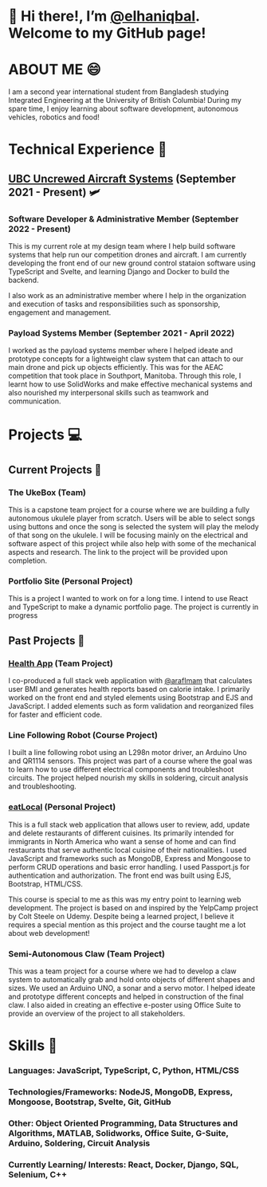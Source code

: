 # 👋 Hi there!, I’m [@elhaniqbal](https://www.github.com/elhaniqbal). Welcome to my GitHub page!


# ABOUT ME 😄
I am a second year international student from Bangladesh studying Integrated Engineering at the University of British Columbia! 
During my spare time, I enjoy learning about software development, autonomous vehicles, robotics and food!


# Technical Experience 🤖

## [UBC Uncrewed Aircraft Systems](https://www.ubcuas.com/) (September 2021 - Present) 🛩️
### Software Developer & Administrative Member (September 2022 - Present) 
This is my current role at my design team where I help build software systems that help run our competition drones and aircraft. 
I am currently developing the front end of our new ground control stataion software using TypeScript and Svelte, and learning Django and Docker to build the backend. 

I also work as an administrative member where I help in the organization and execution of tasks and responsibilities such as sponsorship, engagement and management.

### Payload Systems Member (September 2021 - April 2022)
I worked as the payload systems member where I helped ideate and prototype concepts for a lightweight claw system that can attach to our main drone and pick up objects efficiently.
This was for the AEAC competition that took place in Southport, Manitoba. Through this role, I learnt how to use SolidWorks and make effective mechanical systems 
and also nourished my interpersonal skills such as teamwork and communication.

# Projects 💻

##  Current Projects 🎯

### The UkeBox (Team)
This is a capstone team project for a course where we are building a fully autonomous ukulele player from scratch. Users will be able to select songs using buttons and once the song is 
selected the system will play the melody of that song on the ukulele. I will be focusing mainly on the electrical and software aspect of this project while also help with some of the mechanical aspects and research. The link to the project will be provided upon completion.

### Portfolio Site (Personal Project)
This is a project I wanted to work on for a long time. I intend to use React and TypeScript to make a dynamic portfolio page. The project is currently in progress

## Past Projects 🦾

### [Health App](https://github.com/arafimam/HealthApp) (Team Project) 
I co-produced a full stack web application with [@arafImam](https://github.com/arafimam) that calculates user BMI and generates health reports based on calorie intake. I primarily worked on the front end and styled elements using Bootstrap and EJS and JavaScript. I added elements such as form validation and reorganized files for faster and efficient code. 

### Line Following Robot (Course Project)
I built a line following robot using an L298n motor driver, an Arduino Uno and QR1114 sensors. This project was part of a course where the goal was to learn how to use different electrical components and troubleshoot circuits. The project helped nourish my skills in soldering, circuit analysis and troubleshooting.

### [eatLocal](https://github.com/elhaniqbal/eatLocal) (Personal Project)
This is a full stack web application that allows user to review, add, update and delete restaurants of different cuisines. Its primarily intended for immigrants in North America who want a sense of home and can find restaurants that serve authentic local cuisine of their nationalities. I used JavaScript and frameworks such as MongoDB, Express and Mongoose to perform CRUD operations and basic error handling. 
I used Passport.js for authentication and authorization. The front end was built using EJS, Bootstrap, HTML/CSS. 

This course is special to me as this was my entry point to learning web development. The project is based on and inspired by the YelpCamp project by Colt Steele on Udemy. Despite being a learned project, I believe it requires a special mention as this project and the course taught me a lot about web development!

### Semi-Autonomous Claw (Team Project)
This was a team project for a course where we had to develop a claw system to automatically grab and hold onto objects of different shapes and sizes. We used an Arduino UNO, a sonar and a servo motor. I helped ideate and prototype different concepts and helped in construction of the final claw. I also aided in creating an effective e-poster using Office Suite to provide an overview of the project to all stakeholders.

# Skills 🧰
### Languages: JavaScript, TypeScript, C, Python, HTML/CSS
### Technologies/Frameworks: NodeJS, MongoDB, Express, Mongoose, Bootstrap, Svelte, Git, GitHub
### Other: Object Oriented Programming, Data Structures and Algorithms, MATLAB, Solidworks, Office Suite, G-Suite, Arduino, Soldering, Circuit Analysis
### Currently Learning/ Interests: React, Docker, Django, SQL, Selenium, C++
